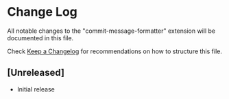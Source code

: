 # Change Log

All notable changes to the "commit-message-formatter" extension will be documented in this file.

Check [Keep a Changelog](http://keepachangelog.com/) for recommendations on how to structure this file.

## [Unreleased]

- Initial release